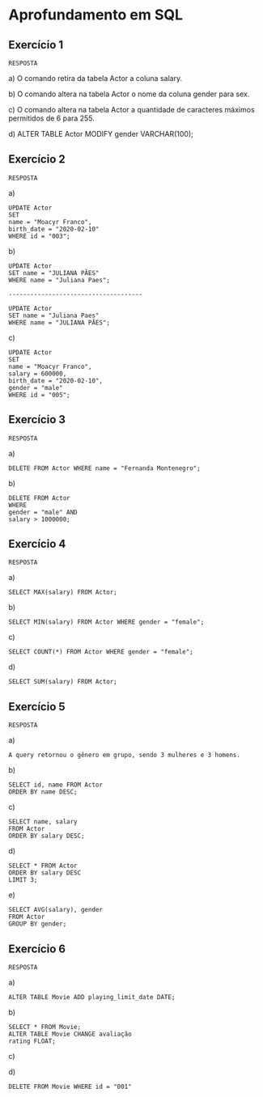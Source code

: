 # Aprofundamento em SQL

## Exercício 1

`RESPOSTA`

a) O comando retira da tabela Actor a coluna salary. 

b) O comando altera na tabela Actor o nome da coluna gender para sex.

c) O comando altera na tabela Actor a quantidade de caracteres máximos permitidos de 6 para 255.

d) ALTER TABLE Actor MODIFY gender VARCHAR(100);

## Exercício 2

`RESPOSTA`

a) 

    UPDATE Actor
    SET 
	name = "Moacyr Franco",
	birth_date = "2020-02-10"
    WHERE id = "003";

b) 

    UPDATE Actor
    SET name = "JULIANA PÃES"
    WHERE name = "Juliana Paes";

    -------------------------------------

    UPDATE Actor
    SET name = "Juliana Paes"
    WHERE name = "JULIANA PÃES";

c)

    UPDATE Actor
    SET 
    name = "Moacyr Franco",
    salary = 600000,
    birth_date = "2020-02-10",
    gender = "male"
    WHERE id = "005";

## Exercício 3

`RESPOSTA`

a)

    DELETE FROM Actor WHERE name = "Fernanda Montenegro";

b)

    DELETE FROM Actor
    WHERE
    gender = "male" AND
    salary > 1000000;


## Exercício 4

`RESPOSTA`

a) 

    SELECT MAX(salary) FROM Actor;

b)

    SELECT MIN(salary) FROM Actor WHERE gender = "female";

c)

    SELECT COUNT(*) FROM Actor WHERE gender = "female";

d)

    SELECT SUM(salary) FROM Actor;


## Exercício 5

`RESPOSTA`

a)

    A query retornou o gênero em grupo, sendo 3 mulheres e 3 homens.

b)

    SELECT id, name FROM Actor
    ORDER BY name DESC;

c) 

    SELECT name, salary
    FROM Actor
    ORDER BY salary DESC;

d)

    SELECT * FROM Actor
    ORDER BY salary DESC
    LIMIT 3;

e)

    SELECT AVG(salary), gender 
    FROM Actor
    GROUP BY gender;

## Exercício 6

`RESPOSTA`

a) 

    ALTER TABLE Movie ADD playing_limit_date DATE;

b)

    SELECT * FROM Movie;
    ALTER TABLE Movie CHANGE avaliação 
    rating FLOAT;

c) 



d)

    DELETE FROM Movie WHERE id = "001"